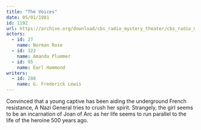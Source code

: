 ```yaml
---
title: "The Voices"
date: 05/01/1981
id: 1192
url: https://archive.org/download/cbs_radio_mystery_theater/cbs_radio_mystery_theater-1151-1200.zip/cbs_radio_mystery_theater-1151-1200%2Fcbsrmt_1192_the_voices.mp3
actors:  
  - id: 27
    name: Norman Rose  
  - id: 322
    name: Amanda Plummer  
  - id: 95
    name: Earl Hammond
writers:  
  - id: 288
    name: G. Frederick Lewis
---
```

Convinced that a young captive has been aiding the underground French resistance, A Nazi General tries to crush her spirit. Strangely, the girl seems to be an incarnation of Joan of Arc as her life seems to run parallel to the life of the heroine 500 years ago.
